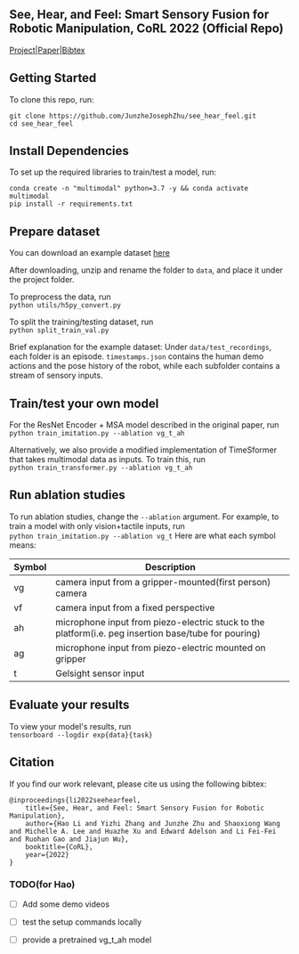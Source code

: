 ## See, Hear, and Feel: Smart Sensory Fusion for Robotic Manipulation, CoRL 2022 (Official Repo)

[Project](https://ai.stanford.edu/~rhgao/see_hear_feel/)|[Paper](https://arxiv.org/abs/2212.03858)|[Bibtex](https://ai.stanford.edu/~rhgao/see_hear_feel/bibtex_seehearfeel.txt)

## Getting Started
To clone this repo, run:
```
git clone https://github.com/JunzheJosephZhu/see_hear_feel.git
cd see_hear_feel
```
## Install Dependencies
To set up the required libraries to train/test a model, run:
```
conda create -n "multimodal" python=3.7 -y && conda activate multimodal
pip install -r requirements.txt
```
## Prepare dataset
You can download an example dataset [here](https://drive.google.com/drive/folders/13S6YcKJIIRKctB0SjdiaKEv_mvJEM_pk)

After downloading, unzip and rename the folder to ```data```, and place it under the project folder.

To preprocess the data, run <br>
```python utils/h5py_convert.py```

To split the training/testing dataset, run <br>
```python split_train_val.py```

Brief explanation for the example dataset: Under ```data/test_recordings```, each folder is an episode. ```timestamps.json``` contains the human demo actions and the pose history of the robot, while each subfolder contains a stream of sensory inputs.

## Train/test your own model
For the ResNet Encoder + MSA model described in the original paper, run <br>
```python train_imitation.py --ablation vg_t_ah```

Alternatively, we also provide a modified implementation of TimeSformer that takes multimodal data as inputs. To train this, run <br>
```python train_transformer.py --ablation vg_t_ah```

## Run ablation studies
To run ablation studies, change the ```--ablation``` argument. For example, to train a model with only vision+tactile inputs, run <br>
```python train_imitation.py --ablation vg_t```
Here are what each symbol means:

| Symbol      | Description |
| ----------- | ----------- |
| vg      | camera input from a gripper-mounted(first person) camera       |
| vf   | camera input from a fixed perspective        |
| ah   | microphone input from piezo-electric stuck to the platform(i.e. peg insertion base/tube for pouring) |
| ag   | microphone input from piezo-electric mounted on gripper |
| t    | Gelsight sensor input |

## Evaluate your results
To view your model's results, run <br>
```tensorboard --logdir exp{data}{task}```

## Citation
If you find our work relevant, please cite us using the following bibtex:
```
@inproceedings{li2022seehearfeel,
    title={See, Hear, and Feel: Smart Sensory Fusion for Robotic Manipulation},
    author={Hao Li and Yizhi Zhang and Junzhe Zhu and Shaoxiong Wang and Michelle A. Lee and Huazhe Xu and Edward Adelson and Li Fei-Fei and Ruohan Gao and Jiajun Wu},
    booktitle={CoRL},
    year={2022}
}
```

### TODO(for Hao)
- [ ] Add some demo videos
- [ ] test the setup commands locally
- [ ] provide a pretrained vg_t_ah model

